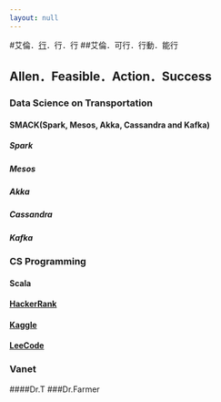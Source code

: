 ```yaml
---
layout: null
---
```


#艾倫．[行](http://dict.variants.moe.edu.tw/yitia/fra/fra03699.htm)．行．行
##艾倫．可行．行動．能行
## Allen．Feasible．Action．Success
### Data Science on Transportation
#### SMACK(Spark, Mesos, Akka,  Cassandra and Kafka)
##### Spark
##### Mesos
##### Akka
##### Cassandra
##### Kafka
### CS Programming
#### Scala
#### [HackerRank](https://www.hackerrank.com/)
#### [Kaggle](https://www.kaggle.com/)
#### [LeeCode](https://leetcode.com/)
### Vanet
####Dr.T
###Dr.Farmer

